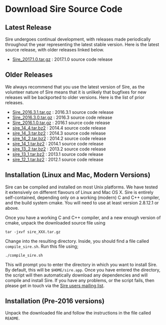 # Download Sire Source Code

## Latest Release

Sire undergoes continual development, with releases made periodically 
throughout the year representing the latest stable version. Here 
is the latest source release, with older releases linked below.

* [Sire_2017.1.0.tar.gz](https://github.com/michellab/Sire/archive/2017.1.0.tar.gz) : 2017.1.0 source code release

## Older Releases

We always recommend that you use the latest version of Sire, as 
the volunteer nature of Sire means that it is unlikely that 
bugfixes for new releases will be backported to older versions. 
Here is the list of prior releases.

* [Sire_2016.3.1.tar.gz](https://github.com/michellab/Sire/archive/2016.3.1.tar.gz) : 2016.3.1 source code release
* [Sire_2016.3.0.tar.gz](https://github.com/michellab/Sire/archive/2016.3.0.tar.gz) : 2016.3 source code release
* [Sire_2016.1.0.tar.gz](http://siremol.org/largefiles/sire_releases/download.php?name=Sire_2016.1.0.tar.gz) : 2016.1 source code release
* [sire_14_4.tar.bz2](http://siremol.org/largefiles/sire_releases/download.php?name=sire_14_4.tar.bz2) : 2014.4 source code release
* [sire_14_3.tar.bz2](http://siremol.org/largefiles/sire_releases/download.php?name=sire_14_3.tar.bz2) : 2014.3 source code release
* [sire_14_2.tar.bz2](http://siremol.org/largefiles/sire_releases/download.php?name=sire_14_2.tar.bz2) : 2014.2 source code release
* [sire_14_1.tar.bz2](http://siremol.org/largefiles/sire_releases/download.php?name=sire_14_1.tar.bz2) : 2014.1 source code release
* [sire_13_2.tar.bz2](http://siremol.org/largefiles/sire_releases/download.php?name=sire_13_2.tar.bz2) : 2013.2 source code release
* [sire_13_1.tar.bz2](http://siremol.org/largefiles/sire_releases/download.php?name=sire_13_1.tar.bz2) : 2013.1 source code release
* [sire_12_1.tar.bz2](http://siremol.org/largefiles/sire_releases/download.php?name=sire_12_1.tar.bz2) : 2012.1 source code release

## Installation (Linux and Mac, Modern Versions)

Sire can be compiled and installed on most Unix platforms. We have tested 
it extensively on different flavours of Linux and Mac OS X. Sire is 
entirely self-contained, depending only on a working (modern) C and C++ compiler, 
and the build system cmake. You will need to use at least version 2.8.12.1 or above.

Once you have a working C and C++ compiler, and a new enough version of 
cmake, unpack the downloaded source file using

```
tar -jxvf sire_XXX.tar.gz
```

Change into the resulting directory. Inside, you should find a file called 
`compile_sire.sh`. Run this file using;

```
./compile_sire.sh
```

This will prompt you to enter the directory in which you want to install Sire.
By default, this will be `$HOME/sire.app`. Once you have entered the directory,
the script will then automatically download any dependencies and will compile
and install Sire. If you have any problems, or the script fails, then please
get in touch via the [Sire users mailing list](http://groups.google.com/group/sire-users).

## Installation (Pre-2016 versions)

Unpack the downloaded file and follow the instructions in the file called `README`.

